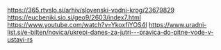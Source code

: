 https://365.rtvslo.si/arhiv/slovenski-vodni-krog/23679829
https://eucbeniki.sio.si/geo9/2603/index7.html
https://www.youtube.com/watch?v=YkoxfiYOS4I
https://www.uradni-list.si/e-bilten/novica/ukrepi-danes-za-jutri---pravica-do-pitne-vode-v-ustavi-rs
